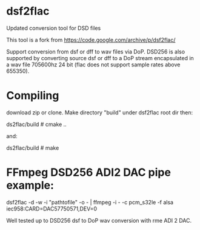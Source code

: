 # dsf2flac
Updated conversion tool for DSD files

This tool is a fork from https://code.google.com/archive/p/dsf2flac/

Support conversion from dsf or dff to wav files via DoP. DSD256 is also supported by converting source dsf or dff to a DoP stream encapsulated in a wav file 705600hz 24 bit (flac does not support sample rates above 655350).

# Compiling

download zip or clone. Make directory "build" under dsf2flac root dir then:

ds2flac/build # cmake ..

and:

ds2flac/build # make

# FFmpeg DSD256 ADI2 DAC pipe example:

dsf2flac -d -w -i "pathtofile" -o -  | ffmpeg -i - -c pcm_s32le -f alsa iec958:CARD=DAC57750571,DEV=0

Well tested up to DSD256 dsf to DoP wav conversion with rme ADI 2 DAC.
